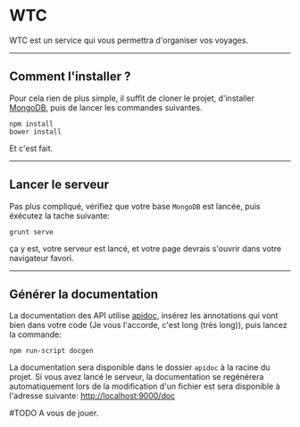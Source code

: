 # WTC

WTC est un service qui vous permettra d'organiser vos voyages.

----
## Comment l'installer ?

Pour cela rien de plus simple, il suffit de cloner le projet, d'installer [MongoDB](https://www.mongodb.org/), puis de lancer les commandes suivantes.

    npm install
    bower install
Et c'est fait.

----
## Lancer le serveur
Pas plus compliqué, vérifiez que votre base ``MongoDB`` est lancée, puis éxécutez la tache suivante:
 
    grunt serve

ça y est, votre serveur est lancé, et votre page devrais s'ouvrir dans votre navigateur favori.

----
## Générer la documentation

La documentation des API utilise [apidoc](https://apidocjs.com), insérez les annotations qui vont bien dans votre code (Je vous l'accorde, c'est long (trés long)), puis lancez la commande:

    npm run-script docgen
La documentation sera disponible dans le dossier ``apidoc`` à la racine du projet. Si vous avez lancé le serveur, la documentation se regénérera automatiquement lors de la modification d'un fichier est sera disponible à l'adresse suivante: [http://localhost:9000/doc](http://localhost:9000/doc)

#TODO
A vous de jouer.
